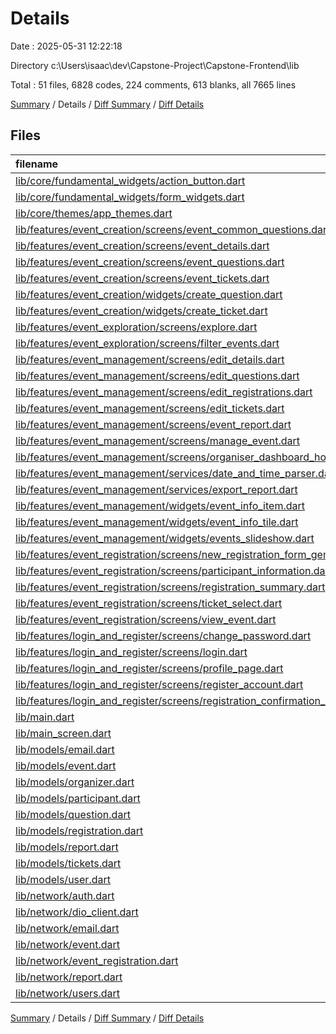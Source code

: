 # Details

Date : 2025-05-31 12:22:18

Directory c:\\Users\\isaac\\dev\\Capstone-Project\\Capstone-Frontend\\lib

Total : 51 files,  6828 codes, 224 comments, 613 blanks, all 7665 lines

[Summary](results.md) / Details / [Diff Summary](diff.md) / [Diff Details](diff-details.md)

## Files
| filename | language | code | comment | blank | total |
| :--- | :--- | ---: | ---: | ---: | ---: |
| [lib/core/fundamental\_widgets/action\_button.dart](/lib/core/fundamental_widgets/action_button.dart) | Dart | 32 | 0 | 6 | 38 |
| [lib/core/fundamental\_widgets/form\_widgets.dart](/lib/core/fundamental_widgets/form_widgets.dart) | Dart | 42 | 3 | 5 | 50 |
| [lib/core/themes/app\_themes.dart](/lib/core/themes/app_themes.dart) | Dart | 54 | 22 | 2 | 78 |
| [lib/features/event\_creation/screens/event\_common\_questions.dart](/lib/features/event_creation/screens/event_common_questions.dart) | Dart | 136 | 0 | 10 | 146 |
| [lib/features/event\_creation/screens/event\_details.dart](/lib/features/event_creation/screens/event_details.dart) | Dart | 311 | 4 | 28 | 343 |
| [lib/features/event\_creation/screens/event\_questions.dart](/lib/features/event_creation/screens/event_questions.dart) | Dart | 124 | 10 | 15 | 149 |
| [lib/features/event\_creation/screens/event\_tickets.dart](/lib/features/event_creation/screens/event_tickets.dart) | Dart | 169 | 6 | 17 | 192 |
| [lib/features/event\_creation/widgets/create\_question.dart](/lib/features/event_creation/widgets/create_question.dart) | Dart | 222 | 9 | 14 | 245 |
| [lib/features/event\_creation/widgets/create\_ticket.dart](/lib/features/event_creation/widgets/create_ticket.dart) | Dart | 113 | 4 | 12 | 129 |
| [lib/features/event\_exploration/screens/explore.dart](/lib/features/event_exploration/screens/explore.dart) | Dart | 598 | 2 | 32 | 632 |
| [lib/features/event\_exploration/screens/filter\_events.dart](/lib/features/event_exploration/screens/filter_events.dart) | Dart | 210 | 10 | 15 | 235 |
| [lib/features/event\_management/screens/edit\_details.dart](/lib/features/event_management/screens/edit_details.dart) | Dart | 286 | 0 | 25 | 311 |
| [lib/features/event\_management/screens/edit\_questions.dart](/lib/features/event_management/screens/edit_questions.dart) | Dart | 198 | 10 | 13 | 221 |
| [lib/features/event\_management/screens/edit\_registrations.dart](/lib/features/event_management/screens/edit_registrations.dart) | Dart | 98 | 0 | 10 | 108 |
| [lib/features/event\_management/screens/edit\_tickets.dart](/lib/features/event_management/screens/edit_tickets.dart) | Dart | 431 | 6 | 29 | 466 |
| [lib/features/event\_management/screens/event\_report.dart](/lib/features/event_management/screens/event_report.dart) | Dart | 161 | 2 | 12 | 175 |
| [lib/features/event\_management/screens/manage\_event.dart](/lib/features/event_management/screens/manage_event.dart) | Dart | 127 | 6 | 8 | 141 |
| [lib/features/event\_management/screens/organiser\_dashboard\_home.dart](/lib/features/event_management/screens/organiser_dashboard_home.dart) | Dart | 75 | 2 | 9 | 86 |
| [lib/features/event\_management/services/date\_and\_time\_parser.dart](/lib/features/event_management/services/date_and_time_parser.dart) | Dart | 52 | 1 | 19 | 72 |
| [lib/features/event\_management/services/export\_report.dart](/lib/features/event_management/services/export_report.dart) | Dart | 112 | 4 | 9 | 125 |
| [lib/features/event\_management/widgets/event\_info\_item.dart](/lib/features/event_management/widgets/event_info_item.dart) | Dart | 61 | 0 | 3 | 64 |
| [lib/features/event\_management/widgets/event\_info\_tile.dart](/lib/features/event_management/widgets/event_info_tile.dart) | Dart | 76 | 0 | 5 | 81 |
| [lib/features/event\_management/widgets/events\_slideshow.dart](/lib/features/event_management/widgets/events_slideshow.dart) | Dart | 80 | 7 | 8 | 95 |
| [lib/features/event\_registration/screens/new\_registration\_form\_generator.dart](/lib/features/event_registration/screens/new_registration_form_generator.dart) | Dart | 263 | 2 | 20 | 285 |
| [lib/features/event\_registration/screens/participant\_information.dart](/lib/features/event_registration/screens/participant_information.dart) | Dart | 145 | 2 | 8 | 155 |
| [lib/features/event\_registration/screens/registration\_summary.dart](/lib/features/event_registration/screens/registration_summary.dart) | Dart | 180 | 1 | 13 | 194 |
| [lib/features/event\_registration/screens/ticket\_select.dart](/lib/features/event_registration/screens/ticket_select.dart) | Dart | 175 | 2 | 11 | 188 |
| [lib/features/event\_registration/screens/view\_event.dart](/lib/features/event_registration/screens/view_event.dart) | Dart | 207 | 12 | 8 | 227 |
| [lib/features/login\_and\_register/screens/change\_password.dart](/lib/features/login_and_register/screens/change_password.dart) | Dart | 102 | 4 | 11 | 117 |
| [lib/features/login\_and\_register/screens/login.dart](/lib/features/login_and_register/screens/login.dart) | Dart | 126 | 4 | 14 | 144 |
| [lib/features/login\_and\_register/screens/profile\_page.dart](/lib/features/login_and_register/screens/profile_page.dart) | Dart | 43 | 0 | 4 | 47 |
| [lib/features/login\_and\_register/screens/register\_account.dart](/lib/features/login_and_register/screens/register_account.dart) | Dart | 156 | 7 | 15 | 178 |
| [lib/features/login\_and\_register/screens/registration\_confirmation\_page.dart](/lib/features/login_and_register/screens/registration_confirmation_page.dart) | Dart | 50 | 0 | 4 | 54 |
| [lib/main.dart](/lib/main.dart) | Dart | 39 | 3 | 8 | 50 |
| [lib/main\_screen.dart](/lib/main_screen.dart) | Dart | 77 | 0 | 14 | 91 |
| [lib/models/email.dart](/lib/models/email.dart) | Dart | 25 | 0 | 3 | 28 |
| [lib/models/event.dart](/lib/models/event.dart) | Dart | 189 | 5 | 20 | 214 |
| [lib/models/organizer.dart](/lib/models/organizer.dart) | Dart | 16 | 0 | 5 | 21 |
| [lib/models/participant.dart](/lib/models/participant.dart) | Dart | 56 | 0 | 3 | 59 |
| [lib/models/question.dart](/lib/models/question.dart) | Dart | 153 | 0 | 20 | 173 |
| [lib/models/registration.dart](/lib/models/registration.dart) | Dart | 73 | 0 | 19 | 92 |
| [lib/models/report.dart](/lib/models/report.dart) | Dart | 106 | 1 | 12 | 119 |
| [lib/models/tickets.dart](/lib/models/tickets.dart) | Dart | 98 | 0 | 9 | 107 |
| [lib/models/user.dart](/lib/models/user.dart) | Dart | 136 | 0 | 17 | 153 |
| [lib/network/auth.dart](/lib/network/auth.dart) | Dart | 87 | 1 | 13 | 101 |
| [lib/network/dio\_client.dart](/lib/network/dio_client.dart) | Dart | 32 | 63 | 14 | 109 |
| [lib/network/email.dart](/lib/network/email.dart) | Dart | 13 | 1 | 1 | 15 |
| [lib/network/event.dart](/lib/network/event.dart) | Dart | 261 | 7 | 16 | 284 |
| [lib/network/event\_registration.dart](/lib/network/event_registration.dart) | Dart | 39 | 0 | 9 | 48 |
| [lib/network/report.dart](/lib/network/report.dart) | Dart | 26 | 0 | 2 | 28 |
| [lib/network/users.dart](/lib/network/users.dart) | Dart | 187 | 1 | 14 | 202 |

[Summary](results.md) / Details / [Diff Summary](diff.md) / [Diff Details](diff-details.md)
